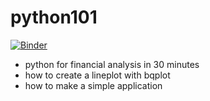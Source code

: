 # python101
[![Binder](https://mybinder.org/badge_logo.svg)](https://mybinder.org/v2/gh/RyujiKa/basic101/master)
- python for financial analysis in 30 minutes
- how to create a lineplot with bqplot
- how to make a simple application
